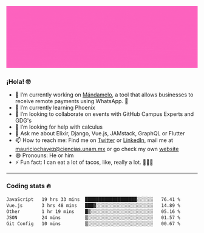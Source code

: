 ![Banner](banner.gif)

### ¡Hola! 🤓

- 🔭 I’m currently working on [Mándamelo](https://www.mandamelo.com.mx/), a tool that allows businesses to receive remote payments using WhatsApp. 🤖
- 🌱 I’m currently learning Phoenix
- 👯 I’m looking to collaborate on events with GitHub Campus Experts and GDG's
- 🤔 I’m looking for help with calculus
- 💬 Ask me about Elixir, Django, Vue.js, JAMstack, GraphQL or Flutter
- 📫 How to reach me: Find me on [Twitter](https://twitter.com/ultr4nerd) or [LinkedIn](https://www.linkedin.com/in/mauricio-chávez-olea-4b46b7147/), mail me at [mauriciochavez@ciencias.unam.mx](mailto:mauriciochavez@ciencias.unam.mx) or go check my own [website](mauriciochavez.surge.sh)
- 😄 Pronouns: He or him
- ⚡ Fun fact: I can eat a lot of tacos, like, really a lot. 🌮🌮🌮
<!-- 🎙️ I'm releasing weekly episodes on my podcast ["Un Podcast Junior"](https://anchor.fm/un-podcast-junior)-->

---

### Coding stats 🔥

<!--START_SECTION:waka-->
```text
JavaScript   19 hrs 33 mins  ███████████████████░░░░░░   76.41 % 
Vue.js       3 hrs 48 mins   ███▓░░░░░░░░░░░░░░░░░░░░░   14.89 % 
Other        1 hr 19 mins    █▒░░░░░░░░░░░░░░░░░░░░░░░   05.16 % 
JSON         24 mins         ▒░░░░░░░░░░░░░░░░░░░░░░░░   01.57 % 
Git Config   10 mins         ▒░░░░░░░░░░░░░░░░░░░░░░░░   00.67 % 
```
<!--END_SECTION:waka-->
